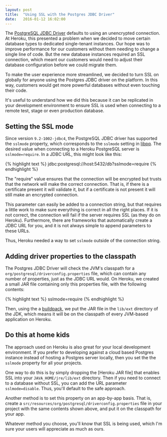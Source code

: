 ```yaml
---
layout: post
title:  "Using SSL with the Postgres JDBC Driver"
date:   2016-01-12 16:02:00
---
```


The [PostgreSQL JDBC Driver](https://jdbc.postgresql.org/) defaults to using an unencrypted connection.
At Heroku, this presented a problem when
we decided to move certain database types to dedicated single-tenant instances. Our hope was to improve
performance for our customers without them needing to change a single line of code. But the new database instances
required an SSL connection, which meant our customers would need to adjust their database configuration before we
could migrate them.

To make the user experience more streamlined, we decided to turn SSL on globally for anyone using
the Postgres JDBC driver on the platform. In this way, customers would get more powerful databases without even touching their code.

It's useful to understand how we did this because it can be replicated in your development environment to ensure SSL
is used when connecting to a remote test, stage or even production database.

## Setting the SSL mode

Since version `9.2-1002-jdbc4`, the PostgreSQL JDBC driver has supported the `sslmode` property, which corresponds to the
`sslmode` setting in [libpq](http://www.postgresql.org/docs/current/static/libpq-ssl.html). The desired value when connecting
to a Heroku PostgreSQL server is `sslmode=require`. In a JDBC URL, this might look like this:

{% highlight text %}
jdbc:postgresql://host:5432/db?sslmode=require
{% endhighlight %}

The "require" value ensures that the connection will be encrypted but trusts that the network will make the correct connection.
That is, if there is a certificate present it will validate it, but if a certificate is not present it will still make an encrypted connection.

This parameter can easily be added to a connection string, but that requires a little work to make sure everything is correct in all
the right places. If it is not correct, the connection will fail if the server requires SSL (as they do on Heroku).
Furthermore, there are frameworks that automatically create a
JDBC URL for you, and it is not always simple to append parameters to these URLs.

Thus, Heroku needed a way to set `sslmode` outside of the connection string.

## Adding driver properties to the classpath

The Postgres JDBC Driver will check the JVM's classpath for a `org/postgresql/driverconfig.properties` file, which can
contain any number of properties, just as the JDBC URL would.
On Heroku, we created a small JAR file containing only this properties file, with the following contents:

{% highlight text %}
sslmode=require
{% endhighlight %}

Then, using the a [buildpack](https://devcenter.heroku.com/articles/buildpacks),
we put the JAR file in the `lib/ext` directory of the JDK, which means it will be
on the classpath of every JVM-based application on Heroku.

## Do this at home kids

The approach used on Heroku is also great for your local development environment. If you prefer to
developing against a cloud based Postgres instance instead of hosting a Postgres server locally, then
you set the the `sslmode` property for all your projects.

One way to do this is by simply dropping the [Heroku JAR file] that enables SSL into your
`JAVA_HOME/jre/lib/ext` directory. Then if you need to connect to a database without SSL, you
can add the URL parameter `sslmode=disable`. Thus, you'll default to the safe approach.

Another method is to set this property on an app-by-app basis. That is, create a
`src/resources/org/postgresql/driverconfig.properties` file in your project with the
same contents shown above, and put it on the classpath for your app.

Whatever method you choose, you'll know that SSL is being used, which I'm sure your
users will appreciate as much as ours.
